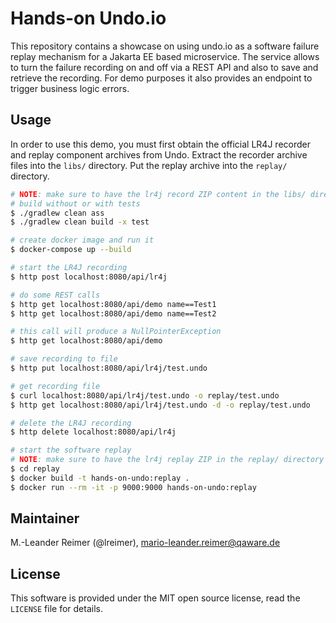 # Hands-on Undo.io

This repository contains a showcase on using undo.io as a software failure replay mechanism for a Jakarta EE based
microservice. The service allows to turn the failure recording on and off via a REST API and also to save and retrieve
the recording. For demo purposes it also provides an endpoint to trigger business logic errors.

## Usage

In order to use this demo, you must first obtain the official LR4J recorder and replay component archives from Undo.
Extract the recorder archive files into the `libs/` directory. Put the replay archive into the `replay/` directory.

```bash
# NOTE: make sure to have the lr4j record ZIP content in the libs/ directory
# build without or with tests
$ ./gradlew clean ass
$ ./gradlew clean build -x test

# create docker image and run it
$ docker-compose up --build

# start the LR4J recording
$ http post localhost:8080/api/lr4j

# do some REST calls
$ http get localhost:8080/api/demo name==Test1
$ http get localhost:8080/api/demo name==Test2

# this call will produce a NullPointerException
$ http get localhost:8080/api/demo

# save recording to file
$ http put localhost:8080/api/lr4j/test.undo

# get recording file
$ curl localhost:8080/api/lr4j/test.undo -o replay/test.undo
$ http get localhost:8080/api/lr4j/test.undo -d -o replay/test.undo 

# delete the LR4J recording
$ http delete localhost:8080/api/lr4j 

# start the software replay
# NOTE: make sure to have the lr4j replay ZIP in the replay/ directory
$ cd replay
$ docker build -t hands-on-undo:replay .
$ docker run --rm -it -p 9000:9000 hands-on-undo:replay
```

## Maintainer

M.-Leander Reimer (@lreimer), <mario-leander.reimer@qaware.de>

## License

This software is provided under the MIT open source license, read the `LICENSE` file for details.